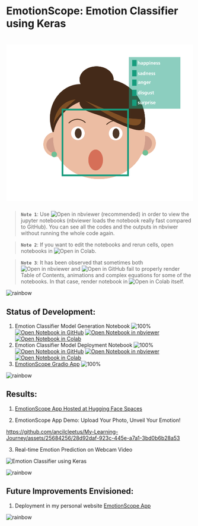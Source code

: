 # EmotionScope: Emotion Classifier using Keras

# ![EmotionScope: Emotion Classifier using Keras](data/animations/CV_Project_01_EmotionScope-01.gif)

> **`Note 1`**: Use ![Open in nbviewer](https://img.shields.io/badge/Jupyter%20nbviewer-F37626?logo=jupyter&logoColor=white&style=flat) (recommended) in order to view the jupyter notebooks (nbviewer loads the notebook really fast compared to GitHub). You can see all the codes and the outputs in nbviwer without running the whole code again.

> **`Note 2`**: If you want to edit the notebooks and rerun cells, open notebooks in ![Open in Colab](https://img.shields.io/badge/Google%20Colab-F9AB00?logo=googlecolab&logoColor=white&style=flat).

> **`Note 3`**: It has been observed that sometimes both ![Open in nbviewer](https://img.shields.io/badge/Jupyter%20nbviewer-F37626?logo=jupyter&logoColor=white&style=flat) and ![Open in GitHub](https://img.shields.io/badge/GitHub-181717?logo=github&logoColor=white&style=flat) fail to properly render Table of Contents, animations and complex equations for some of the notebooks. In that case, render notebook in ![Open in Colab](https://img.shields.io/badge/Google%20Colab-F9AB00?logo=googlecolab&logoColor=white&style=flat) itself.

![rainbow](https://github.com/ancilcleetus/My-Learning-Journey/assets/25684256/839c3524-2a1d-4779-85a0-83c562e1e5e5)

## Status of Development:

1. Emotion Classifier Model Generation Notebook ![100%](https://progress-bar.dev/100) [![Open Notebook in GitHub](https://img.shields.io/badge/GitHub-181717?logo=github&logoColor=white&style=flat)](CV_Project_01_EmotionScope_Training.ipynb) [![Open Notebook in nbviewer](https://img.shields.io/badge/Jupyter%20nbviewer-F37626?logo=jupyter&logoColor=white&style=flat)](https://nbviewer.org/github/ancilcleetus/My-Learning-Journey/blob/main/Computer-Vision/02-Computer-Vision-Projects/CV_Project_01_EmotionScope/CV_Project_01_EmotionScope_Training.ipynb) [![Open Notebook in Colab](https://img.shields.io/badge/Google%20Colab-F9AB00?logo=googlecolab&logoColor=white&style=flat)](https://colab.research.google.com/github/ancilcleetus/My-Learning-Journey/blob/main/Computer-Vision/02-Computer-Vision-Projects/CV_Project_01_EmotionScope/CV_Project_01_EmotionScope_Training.ipynb)
2. Emotion Classifier Model Deployment Notebook ![100%](https://progress-bar.dev/100) [![Open Notebook in GitHub](https://img.shields.io/badge/GitHub-181717?logo=github&logoColor=white&style=flat)](CV_Project_01_EmotionScope_Deployment.ipynb) [![Open Notebook in nbviewer](https://img.shields.io/badge/Jupyter%20nbviewer-F37626?logo=jupyter&logoColor=white&style=flat)](https://nbviewer.org/github/ancilcleetus/My-Learning-Journey/blob/main/Computer-Vision/02-Computer-Vision-Projects/CV_Project_01_EmotionScope/CV_Project_01_EmotionScope_Deployment.ipynb) [![Open Notebook in Colab](https://img.shields.io/badge/Google%20Colab-F9AB00?logo=googlecolab&logoColor=white&style=flat)](https://colab.research.google.com/github/ancilcleetus/My-Learning-Journey/blob/main/Computer-Vision/02-Computer-Vision-Projects/CV_Project_01_EmotionScope/CV_Project_01_EmotionScope_Deployment.ipynb)
3. [EmotionScope Gradio App](https://huggingface.co/spaces/ancilcleetus/CV_Project_01_EmotionScope) ![100%](https://progress-bar.dev/100)

![rainbow](https://github.com/ancilcleetus/My-Learning-Journey/assets/25684256/839c3524-2a1d-4779-85a0-83c562e1e5e5)

## Results:

1. [EmotionScope App Hosted at Hugging Face Spaces](https://huggingface.co/spaces/ancilcleetus/CV_Project_01_EmotionScope)

2. EmotionScope App Demo: Upload Your Photo, Unveil Your Emotion!

https://github.com/ancilcleetus/My-Learning-Journey/assets/25684256/28d92daf-923c-445e-a7a1-3bd0b6b28a53

3. Real-time Emotion Prediction on Webcam Video

![Emotion Classifier using Keras](data/animations/Ancil_Cleetus_Classified_Emotions_240p.gif)

![rainbow](https://github.com/ancilcleetus/My-Learning-Journey/assets/25684256/839c3524-2a1d-4779-85a0-83c562e1e5e5)

## Future Improvements Envisioned:

1. Deployment in my personal website [EmotionScope App](http://ancilcleetus.com/Personal-Projects/Computer-Vision-Projects/CV_Project_01_EmotionScope)

![rainbow](https://github.com/ancilcleetus/My-Learning-Journey/assets/25684256/839c3524-2a1d-4779-85a0-83c562e1e5e5)
